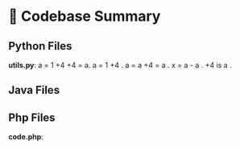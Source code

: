 # 📄 Codebase Summary


## Python Files

**utils.py**:
 a  = 1  +4 +4  = a. a = 1 +4 . a = a +4 = a . x = a - a . +4 is a .


## Java Files


## Php Files

**code.php**:

